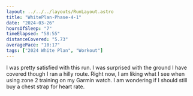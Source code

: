 ```yaml
---
layout: ../../../layouts/RunLayout.astro
title: "WhitePlan-Phase-4-1"
date: "2024-03-26"
hoursOfSleep: "7"
timeElapsed: "58:55"
distanceCovered: "5.73"
averagePace: "10:17"
tags: ["2024 White Plan", "Workout"]
---
```


I was pretty satisfied with this run. I was surprised with the ground I have covered though I ran a hilly route. Right now, I am liking what I see when using zone 2 training on my Garmin watch. I am wondering if I should still buy a chest strap for heart rate.
